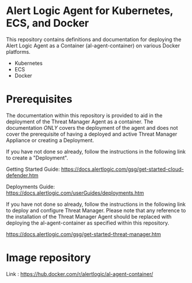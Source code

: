 # Alert Logic Agent for Kubernetes, ECS, and Docker

This repository contains definitions and documentation for deploying the Alert Logic Agent as a Container (al-agent-container) on various Docker platforms.

- Kubernetes
- ECS
- Docker

# Prerequisites

The documentation within this repository is provided to aid in the deployment of the Threat Manager Agent as a container.  The documentation *ONLY* covers the deployment of the agent and does not cover the prerequisite of having a deployed and active Threat Manager Appliance or creating a Deployment.

If you have not done so already, follow the instructions in the following link to create a "Deployment".

Getting Started Guide:  https://docs.alertlogic.com/gsg/get-started-cloud-defender.htm

Deployments Guide:  https://docs.alertlogic.com/userGuides/deployments.htm

If you have not done so already, follow the instructions in the following link to deploy and configure Threat Manager.  Please note that any reference to the installation of the Threat Manager Agent should be replaced with deploying the al-agent-container as specified within this repository.

https://docs.alertlogic.com/gsg/get-started-threat-manager.htm

# Image repository

Link : https://hub.docker.com/r/alertlogic/al-agent-container/
